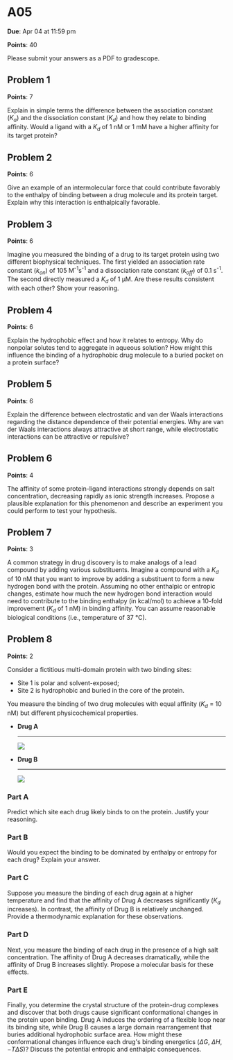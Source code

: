 # A05

**Due**: Apr 04 at 11:59 pm

**Points**: 40

Please submit your answers as a PDF to gradescope.

## Problem 1

**Points**: 7

Explain in simple terms the difference between the association constant ($K_a$) and the dissociation constant ($K_d$) and how they relate to binding affinity.
Would a ligand with a $K_d$ of 1 nM or 1 mM have a higher affinity for its target protein?

## Problem 2

**Points**: 6

Give an example of an intermolecular force that could contribute favorably to the enthalpy of binding between a drug molecule and its protein target.
Explain why this interaction is enthalpically favorable.

## Problem 3

**Points**: 6

Imagine you measured the binding of a drug to its target protein using two different biophysical techniques.
The first yielded an association rate constant ($k_{on}$) of 105 M<sup>-1</sup>s<sup>-1</sup> and a dissociation rate constant ($k_{off}$) of 0.1 s<sup>-1</sup>.
The second directly measured a $K_d$ of 1 μM.
Are these results consistent with each other?
Show your reasoning.

## Problem 4

**Points**: 6

Explain the hydrophobic effect and how it relates to entropy.
Why do nonpolar solutes tend to aggregate in aqueous solution?
How might this influence the binding of a hydrophobic drug molecule to a buried pocket on a protein surface?

## Problem 5

**Points**: 6

Explain the difference between electrostatic and van der Waals interactions regarding the distance dependence of their potential energies.
Why are van der Waals interactions always attractive at short range, while electrostatic interactions can be attractive or repulsive?

## Problem 6

**Points**: 4

The affinity of some protein-ligand interactions strongly depends on salt concentration, decreasing rapidly as ionic strength increases.
Propose a plausible explanation for this phenomenon and describe an experiment you could perform to test your hypothesis.

## Problem 7

**Points**: 3

A common strategy in drug discovery is to make analogs of a lead compound by adding various substituents.
Imagine a compound with a $K_d$ of 10 nM that you want to improve by adding a substituent to form a new hydrogen bond with the protein.
Assuming no other enthalpic or entropic changes, estimate how much the new hydrogen bond interaction would need to contribute to the binding enthalpy (in kcal/mol) to achieve a 10-fold improvement ($K_d$ of 1 nM) in binding affinity.
You can assume reasonable biological conditions (i.e., temperature of 37 °C).

## Problem 8

**Points**: 2

Consider a fictitious multi-domain protein with two binding sites:

-   Site 1 is polar and solvent-exposed;
-   Site 2 is hydrophobic and buried in the core of the protein.

You measure the binding of two drug molecules with equal affinity ($K_d$ = 10 nM) but different physicochemical properties.

<div class="grid cards" markdown>

-   **Drug A**

    ---

    ![](https://pubchem.ncbi.nlm.nih.gov/image/imgsrv.fcgi?cid=16231&t=l)

-   **Drug B**

    ---

    ![](https://pubchem.ncbi.nlm.nih.gov/image/imgsrv.fcgi?cid=3672&t=l)

</div>

### Part A

Predict which site each drug likely binds to on the protein.
Justify your reasoning.

### Part B

Would you expect the binding to be dominated by enthalpy or entropy for each drug?
Explain your answer.

### Part C

Suppose you measure the binding of each drug again at a higher temperature and find that the affinity of Drug A decreases significantly ($K_d$ increases).
In contrast, the affinity of Drug B is relatively unchanged.
Provide a thermodynamic explanation for these observations.

### Part D

Next, you measure the binding of each drug in the presence of a high salt concentration.
The affinity of Drug A decreases dramatically, while the affinity of Drug B increases slightly.
Propose a molecular basis for these effects.

### Part E

Finally, you determine the crystal structure of the protein-drug complexes and discover that both drugs cause significant conformational changes in the protein upon binding.
Drug A induces the ordering of a flexible loop near its binding site, while Drug B causes a large domain rearrangement that buries additional hydrophobic surface area.
How might these conformational changes influence each drug's binding energetics ($\Delta G$, $\Delta H$, $−T \Delta S$)?
Discuss the potential entropic and enthalpic consequences.
